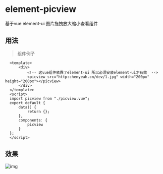 # element-picview
基于vue element-ui 图片拖拽放大缩小查看组件
## 用法
 >组件例子
 ```vue
   <template>
       <div>
           <!-- 这vue组件依靠了element-ui 所以必须安装element-ui才有效  -->
           <picview src="http:chenyeah.cn/dev/1.jpg" width="200px" height="200px"></picview>
       </div>
   </template>
   <script>
   import picview from "./picview.vue";
   export default {
       data() {
           return {};
       },
       components: {
           picview
       }
   };
   </script>
```
## 效果
![img](https://github.com/chenyeah/element-picview/raw/master/gif.gif) 
